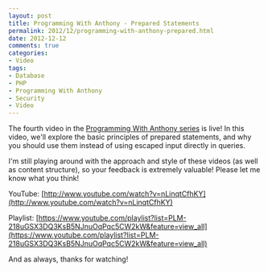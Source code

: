 ```yaml
---
layout: post
title: Programming With Anthony - Prepared Statements
permalink: 2012/12/programming-with-anthony-prepared.html
date: 2012-12-12
comments: true
categories:
- Video
tags:
- Database
- PHP
- Programming With Anthony
- Security
- Video
---
```



The fourth video in the [Programming With Anthony series](http://blog.ircmaxell.com/search/label/Programming%20With%20Anthony) is live! In this video, we'll explore the basic principles of prepared statements, and why you should use them instead of using escaped input directly in queries.

<!--more-->

I'm still playing around with the approach and style of these videos (as well as content structure), so your feedback is extremely valuable! Please let me know what you think!


YouTube: [http://www.youtube.com/watch?v=nLinqtCfhKY](http://www.youtube.com/watch?v=nLinqtCfhKY)


Playlist: [https://www.youtube.com/playlist?list=PLM-218uGSX3DQ3KsB5NJnuOqPqc5CW2kW&feature=view_all](https://www.youtube.com/playlist?list=PLM-218uGSX3DQ3KsB5NJnuOqPqc5CW2kW&feature=view_all)


And as always, thanks for watching!
